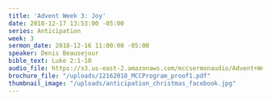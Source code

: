 ```yaml
---
title: 'Advent Week 3: Joy'
date: 2018-12-17 13:53:00 -05:00
series: Anticipation
week: 3
sermon_date: 2018-12-16 11:00:00 -05:00
speaker: Denis Beausejour
bible_text: Luke 2:1-10
audio_file: https://s3.us-east-2.amazonaws.com/mccsermonaudio/Advent+Week+3_+Joy.lite.mp3
brochure_file: "/uploads/12162018_MCCProgram_proof1.pdf"
thumbnail_image: "/uploads/anticipation_christmas_facebook.jpg"
---
```


